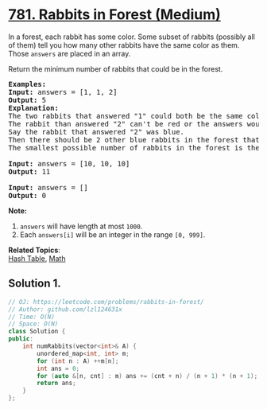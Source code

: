 # [781. Rabbits in Forest (Medium)](https://leetcode.com/problems/rabbits-in-forest/)

<p>In a forest, each rabbit has some color. Some subset of rabbits (possibly all of them) tell you how many other rabbits have the same color as them. Those <code>answers</code> are placed in an array.</p>

<p>Return the minimum number of rabbits that could be in the forest.</p>

<pre><strong>Examples:</strong>
<strong>Input:</strong> answers = [1, 1, 2]
<strong>Output:</strong> 5
<strong>Explanation:</strong>
The two rabbits that answered "1" could both be the same color, say red.
The rabbit than answered "2" can't be red or the answers would be inconsistent.
Say the rabbit that answered "2" was blue.
Then there should be 2 other blue rabbits in the forest that didn't answer into the array.
The smallest possible number of rabbits in the forest is therefore 5: 3 that answered plus 2 that didn't.

<strong>Input:</strong> answers = [10, 10, 10]
<strong>Output:</strong> 11

<strong>Input:</strong> answers = []
<strong>Output:</strong> 0
</pre>

<p><strong>Note:</strong></p>

<ol>
	<li><code>answers</code> will have length at most <code>1000</code>.</li>
	<li>Each <code>answers[i]</code> will be an integer in the range <code>[0, 999]</code>.</li>
</ol>


**Related Topics**:  
[Hash Table](https://leetcode.com/tag/hash-table/), [Math](https://leetcode.com/tag/math/)

## Solution 1.

```cpp
// OJ: https://leetcode.com/problems/rabbits-in-forest/
// Author: github.com/lzl124631x
// Time: O(N)
// Space: O(N)
class Solution {
public:
    int numRabbits(vector<int>& A) {
        unordered_map<int, int> m;
        for (int n : A) ++m[n];
        int ans = 0;
        for (auto &[n, cnt] : m) ans += (cnt + n) / (n + 1) * (n + 1);
        return ans;
    }
};
```